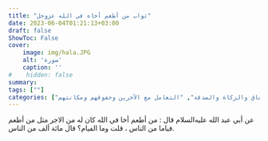 ```yaml
---
title: "ثواب من أطعم أخاه في الله عزوجل"
date: 2023-06-04T01:21:13+03:00
draft: false
ShowToc: False
cover:
    image: img/hala.JPG
    alt: 'صورة'
    caption: ''
#    hidden: false
summary: 
tags: [""]
categories: ["الإنفاق والزكاة والصدقة", "التعامل مع الآخرين وحقوقهم ومكانتهم"]
---
```

عن أبي عبد الله عليه‌السلام قال : من أطعم أخا في
الله كان له من الاجر مثل من أطعم فياما من الناس ، قلت وما الفيام؟
قال مائة ألف من الناس.

